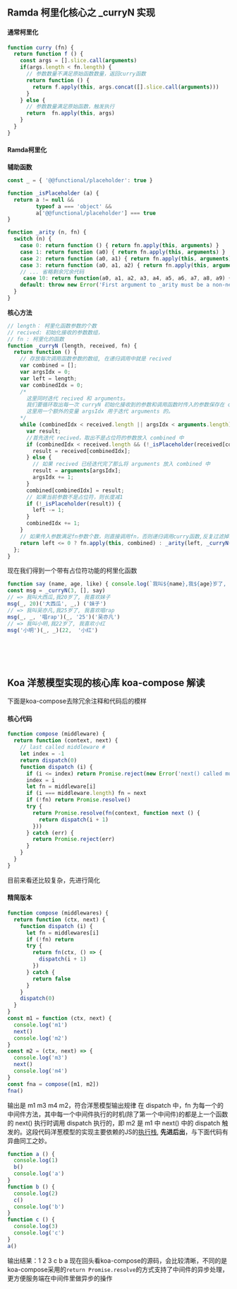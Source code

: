 ## Ramda 柯里化核心之 _curryN 实现

#### 通常柯里化
```javascript
function curry (fn) {
  return function f () {
    const args = [].slice.call(arguments)
    if(args.length < fn.length) {
      // 参数数量不满足原始函数数量，返回curry函数
      return function () {
        return f.apply(this, args.concat([].slice.call(arguments)))
      }
    } else {
      // 参数数量满足原始函数，触发执行
      return  fn.apply(this, args)
    }
  } 
}
```
#### Ramda柯里化
**辅助函数**
```javascript
const _ = { '@@functional/placeholder': true }

function _isPlaceholder (a) {
  return a != null &&
         typeof a === 'object' &&
         a['@@functional/placeholder'] === true
}

function _arity (n, fn) {
  switch (n) {
    case 0: return function () { return fn.apply(this, arguments) }
    case 1: return function (a0) { return fn.apply(this, arguments) }
    case 2: return function (a0, a1) { return fn.apply(this, arguments) }
    case 3: return function (a0, a1, a2) { return fn.apply(this, arguments) }
    // ... 省略剩余冗余代码
     case 10: return function(a0, a1, a2, a3, a4, a5, a6, a7, a8, a9) { return fn.apply(this, arguments); };
    default: throw new Error('First argument to _arity must be a non-negative integer no greater than ten')
  }
}
```

**核心方法**
```javascript
// length： 柯里化函数参数的个数
// recived: 初始化接收的参数数组，
// fn : 柯里化的函数
function _curryN (length, received, fn) {
  return function () {
    // 存放每次调用函数参数的数组, 在递归调用中就是 recived
    var combined = [];
    var argsIdx = 0;
    var left = length;
    var combinedIdx = 0;
    /* 
      这里同时迭代 recived 和 arguments。
      我们要循环取出每一次 curryN 初始化接收到的参数和调用函数时传入的参数保存在 combined 中，
      这里用一个额外的变量 argsIdx 用于迭代 arguments 的。
    */
    while (combinedIdx < received.length || argsIdx < arguments.length) {
      var result;
      //首先迭代 recived，取出不是占位符的参数放入 combined 中
      if (combinedIdx < received.length && (!_isPlaceholder(received[combinedIdx]) || argsIdx >= arguments.length)) {
        result = received[combinedIdx];
      } else {
        // 如果 recived 已经迭代完了那么将 arguments 放入 combined 中
        result = arguments[argsIdx];
        argsIdx += 1;
      }
      combined[combinedIdx] = result;
      // 如果当前参数不是占位符，则长度减1
      if (!_isPlaceholder(result)) {
        left -= 1;
      }
      combinedIdx += 1;
    }
    // 如果传入参数满足fn参数个数，则直接调用fn，否则递归调用curry函数,反复过滤掉recived的占位符
    return left <= 0 ? fn.apply(this, combined) : _arity(left, _curryN(length, combined, fn));
  };
}
```
现在我们得到一个带有占位符功能的柯里化函数
```javascript
function say (name, age, like) { console.log(`我叫${name},我${age}岁了, 我喜欢${like}`) };
const msg = _curryN(3, [], say)
// => 我叫大西瓜,我20岁了, 我喜欢妹子
msg(_, 20)('大西瓜', _,) ('妹子')
// => 我叫吴亦凡,我25岁了, 我喜欢唱rap
msg(_, _, '唱rap')(_, '25')('吴亦凡')
// => 我叫小明,我22岁了, 我喜欢小红
msg('小明')(_, _)(22,  '小红')
```

<br /><br /><br />

## Koa 洋葱模型实现的核心库 koa-compose 解读

下面是koa-compose去除冗余注释和代码后的模样
#### 核心代码
```javascript
function compose (middleware) {
  return function (context, next) {
    // last called middleware #
    let index = -1
    return dispatch(0)
    function dispatch (i) {
      if (i <= index) return Promise.reject(new Error('next() called multiple times'))
      index = i
      let fn = middleware[i]
      if (i === middleware.length) fn = next
      if (!fn) return Promise.resolve()
      try {
        return Promise.resolve(fn(context, function next () {
          return dispatch(i + 1)
        }))
      } catch (err) {
        return Promise.reject(err)
      }
    }
  }
}
```

目前来看还比较复杂，先进行简化
#### 精简版本
```javascript
function compose (middlewares) {
  return function (ctx, next) {
    function dispatch (i) {
      let fn = middlewares[i]
      if (!fn) return 
      try {
        return fn(ctx, () => {
          dispatch(i + 1)
        })
      } catch {
        return false
      }
    }
    dispatch(0)
  }
}
const m1 = function (ctx, next) {
  console.log('m1')
  next()
  console.log('m2')
}
const m2 = (ctx, next) => {
  console.log('m3')
  next()
  console.log('m4')
}
const fna = compose([m1, m2])
fna()
```
输出是 m1 m3 m4 m2，符合洋葱模型输出规律
在 dispatch 中，fn 为每一个的中间件方法，其中每一个中间件执行的时机(除了第一个中间件)的都是上一个函数的 next() 执行时调用 dispatch 执行的，即 m2 是 m1 中 next() 中的 dispatch 触发的。这段代码洋葱模型的实现主要依赖的JS的[执行栈](https://segmentfault.com/a/1190000017350739), **先进后出**，与下面代码有异曲同工之妙。

```javascript
function a () {
  console.log(1)
  b()
  console.log('a')
}
function b () {
  console.log(2)
  c()
  console.log('b')
}
function c () {
  console.log(3)
  console.log('c')
}
a()
```
输出结果：1 2 3 c b a
现在回头看koa-compose的源码，会比较清晰，不同的是koa-compose采用的`return Promise.resolve`的方式支持了中间件的异步处理，更方便服务端在中间件里做异步的操作